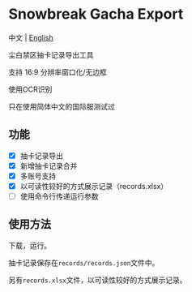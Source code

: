 # Snowbreak Gacha Export

中文 | [English](doc/README_EN.md)

尘白禁区抽卡记录导出工具

支持 16:9 分辨率窗口化/无边框

使用OCR识别

只在使用简体中文的国际服测试过

## 功能

- [x] 抽卡记录导出
- [x] 新增抽卡记录合并
- [x] 多账号支持
- [x] 以可读性较好的方式展示记录（records.xlsx）
- [ ] 使用命令行传递运行参数

## 使用方法

下载，运行。

抽卡记录保存在`records/records.json`文件中。

另有`records.xlsx`文件，以可读性较好的方式展示记录。
